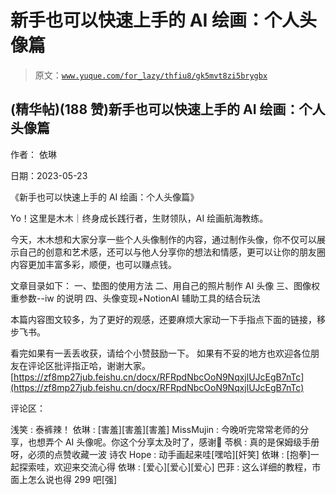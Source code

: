 # 新手也可以快速上手的 AI 绘画：个人头像篇

> 原文：[`www.yuque.com/for_lazy/thfiu8/gk5mvt8zi5brygbx`](https://www.yuque.com/for_lazy/thfiu8/gk5mvt8zi5brygbx)



## (精华帖)(188 赞)新手也可以快速上手的 AI 绘画：个人头像篇 

作者： 依琳 

日期：2023-05-23 

《新手也可以快速上手的 AI 绘画：个人头像篇》 

Yo！这里是木木｜终身成长践行者，生财领队，AI 绘画航海教练。 

今天，木木想和大家分享一些个人头像制作的内容，通过制作头像，你不仅可以展示自己的创意和艺术感，还可以与他人分享你的想法和情感，更可以让你的朋友圈内容更加丰富多彩，顺便，也可以赚点钱。 

文章目录如下： 一、垫图的使用方法 二、用自己的照片制作 AI 头像 三、图像权重参数--iw 的说明 四、头像变现+NotionAI 辅助工具的结合玩法 

本篇内容图文较多，为了更好的观感，还要麻烦大家动一下手指点下面的链接，移步飞书。 

看完如果有一丢丢收获，请给个小赞鼓励一下。 如果有不妥的地方也欢迎各位朋友在评论区批评指正哈，谢谢大家。[https://zf8mp27jub.feishu.cn/docx/RFRpdNbcOoN9NqxjlUJcEgB7nTc](https://zf8mp27jub.feishu.cn/docx/RFRpdNbcOoN9NqxjlUJcEgB7nTc) 

评论区： 

浅笑 : 泰裤辣！ 依琳 : [害羞][害羞][害羞] MissMujin : 今晚听完常常老师的分享，也想弄个 AI 头像呢。你这个分享太及时了，感谢🙏 苓枫 : 真的是保姆级手册呀，必须的点赞收藏一波 诗农 Hope : 动手画起来哇[嘿哈][奸笑] 依琳 : [抱拳]一起探索哇，欢迎来交流心得 依琳 : [爱心][爱心][爱心] 巴菲 : 这么详细的教程，市面上怎么说也得 299 吧[强]